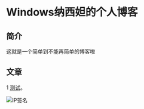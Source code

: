# Windows纳西妲的个人博客

## 简介
这就是一个简单到不能再简单的博客啦   

## 文章
1  [测试](./bk/1.md "测试")。

![IP签名](https://tool.lu/netcard/)